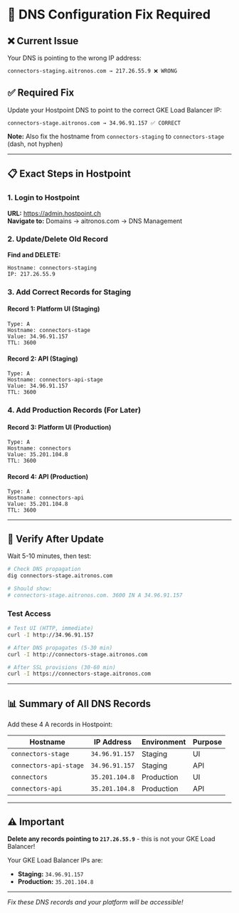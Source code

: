 # 🔧 DNS Configuration Fix Required

## ❌ Current Issue

Your DNS is pointing to the wrong IP address:

```
connectors-staging.aitronos.com → 217.26.55.9 ❌ WRONG
```

## ✅ Required Fix

Update your Hostpoint DNS to point to the correct GKE Load Balancer IP:

```
connectors-stage.aitronos.com → 34.96.91.157 ✅ CORRECT
```

**Note:** Also fix the hostname from `connectors-staging` to `connectors-stage` (dash, not hyphen)

---

## 📋 Exact Steps in Hostpoint

### 1. Login to Hostpoint
**URL:** https://admin.hostpoint.ch  
**Navigate to:** Domains → aitronos.com → DNS Management

### 2. Update/Delete Old Record
**Find and DELETE:**
```
Hostname: connectors-staging
IP: 217.26.55.9
```

### 3. Add Correct Records for Staging

#### Record 1: Platform UI (Staging)
```
Type: A
Hostname: connectors-stage
Value: 34.96.91.157
TTL: 3600
```

#### Record 2: API (Staging)
```
Type: A
Hostname: connectors-api-stage
Value: 34.96.91.157
TTL: 3600
```

### 4. Add Production Records (For Later)

#### Record 3: Platform UI (Production)
```
Type: A
Hostname: connectors
Value: 35.201.104.8
TTL: 3600
```

#### Record 4: API (Production)
```
Type: A
Hostname: connectors-api
Value: 35.201.104.8
TTL: 3600
```

---

## 🧪 Verify After Update

Wait 5-10 minutes, then test:

```bash
# Check DNS propagation
dig connectors-stage.aitronos.com

# Should show:
# connectors-stage.aitronos.com. 3600 IN A 34.96.91.157
```

### Test Access
```bash
# Test UI (HTTP, immediate)
curl -I http://34.96.91.157

# After DNS propagates (5-30 min)
curl -I http://connectors-stage.aitronos.com

# After SSL provisions (30-60 min)
curl -I https://connectors-stage.aitronos.com
```

---

## 📊 Summary of All DNS Records

Add these 4 A records in Hostpoint:

| Hostname | IP Address | Environment | Purpose |
|----------|------------|-------------|---------|
| `connectors-stage` | `34.96.91.157` | Staging | UI |
| `connectors-api-stage` | `34.96.91.157` | Staging | API |
| `connectors` | `35.201.104.8` | Production | UI |
| `connectors-api` | `35.201.104.8` | Production | API |

---

## ⚠️ Important

**Delete any records pointing to `217.26.55.9`** - this is not your GKE Load Balancer!

Your GKE Load Balancer IPs are:
- **Staging:** `34.96.91.157`
- **Production:** `35.201.104.8`

---

*Fix these DNS records and your platform will be accessible!*

